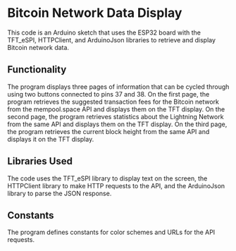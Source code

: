 # Bitcoin Network Data Display

This code is an Arduino sketch that uses the ESP32 board with the TFT_eSPI, HTTPClient, and ArduinoJson libraries to retrieve and display Bitcoin network data.

## Functionality

The program displays three pages of information that can be cycled through using two buttons connected to pins 37 and 38. On the first page, the program retrieves the suggested transaction fees for the Bitcoin network from the mempool.space API and displays them on the TFT display. On the second page, the program retrieves statistics about the Lightning Network from the same API and displays them on the TFT display. On the third page, the program retrieves the current block height from the same API and displays it on the TFT display.

## Libraries Used

The code uses the TFT_eSPI library to display text on the screen, the HTTPClient library to make HTTP requests to the API, and the ArduinoJson library to parse the JSON response. 

## Constants

The program defines constants for color schemes and URLs for the API requests.
